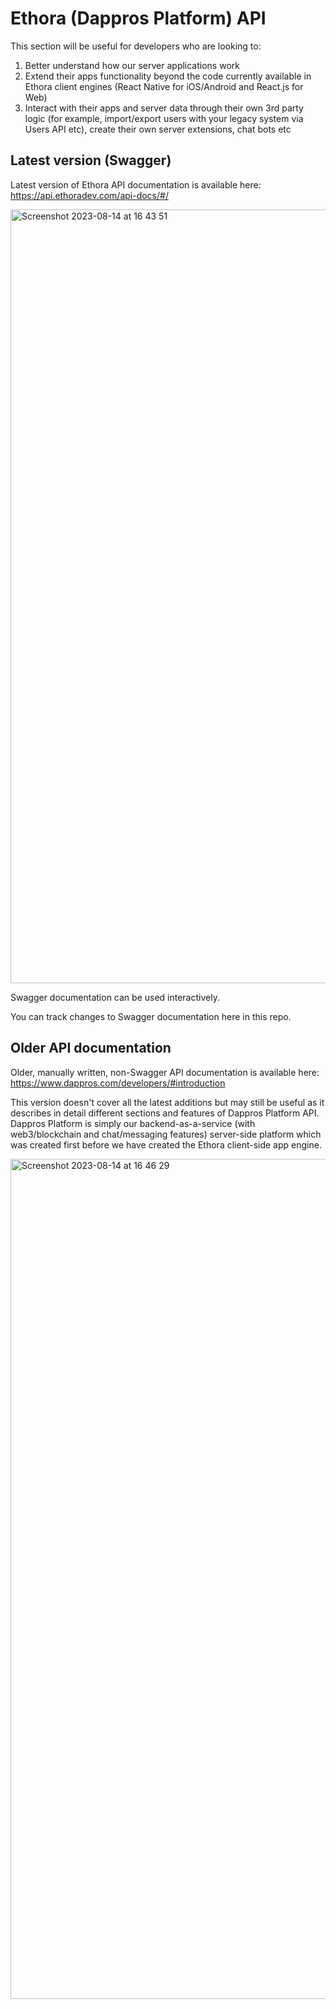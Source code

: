 # Ethora (Dappros Platform) API

This section will be useful for developers who are looking to:
1) Better understand how our server applications work
2) Extend their apps functionality beyond the code currently available in Ethora client engines (React Native for iOS/Android and React.js for Web)
3) Interact with their apps and server data through their own 3rd party logic (for example, import/export users with your legacy system via Users API etc), create their own server extensions, chat bots etc

## Latest version (Swagger)

Latest version of Ethora API documentation is available here:
https://api.ethoradev.com/api-docs/#/

<img width="1238" alt="Screenshot 2023-08-14 at 16 43 51" src="https://github.com/dappros/ethora/assets/328787/3541718c-f933-4ec5-bae6-38152f97f05c">

Swagger documentation can be used interactively.

You can track changes to Swagger documentation here in this repo.

## Older API documentation

Older, manually written, non-Swagger API documentation is available here:
https://www.dappros.com/developers/#introduction

This version doesn't cover all the latest additions but may still be useful as it describes in detail different sections and features of Dappros Platform API. Dappros Platform is simply our backend-as-a-service (with web3/blockchain and chat/messaging features) server-side platform which was created first before we have created the Ethora client-side app engine. 

<img width="1344" alt="Screenshot 2023-08-14 at 16 46 29" src="https://github.com/dappros/ethora/assets/328787/66b487d8-e494-42cb-ac17-149180315e24">

